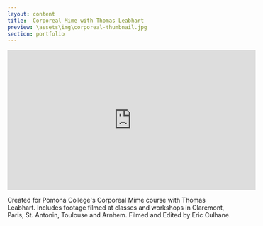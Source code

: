 ```yaml
---
layout: content
title:  Corporeal Mime with Thomas Leabhart
preview: \assets\img\corporeal-thumbnail.jpg
section: portfolio
---
```


<iframe width="560" height="315" margin-left="auto" margin-right="auto" src="https://www.youtube.com/embed/hIHQ4C2p8Oc" title="YouTube video player" frameborder="0" allow="accelerometer; autoplay; clipboard-write; encrypted-media; gyroscope; picture-in-picture" allowfullscreen></iframe>
<br>

Created for Pomona College's Corporeal Mime course with Thomas Leabhart. Includes footage filmed at classes and workshops in Claremont, Paris, St. Antonin, Toulouse and Arnhem. Filmed and Edited by Eric Culhane.
